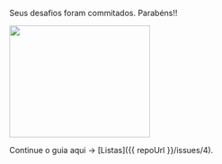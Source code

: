 Seus desafios foram commitados. Parabéns!!

<img src="https://i.giphy.com/media/CmbOLk68Y8WJ78hiSd/giphy.webp" width="250" height="200" />

Continue o guia aqui -> [Listas]({{ repoUrl }}/issues/4).
